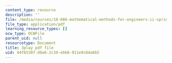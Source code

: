 ```yaml
---
content_type: resource
description: ''
file: /media/courses/18-086-mathematical-methods-for-engineers-ii-spring-2006/44f65307d0a62c39ebb6911e9c84a6b5_7dVYOOHB4g4.pdf
file_type: application/pdf
learning_resource_types: []
ocw_type: OCWFile
parent_uid: null
resourcetype: Document
title: 3play pdf file
uid: 44f65307-d0a6-2c39-ebb6-911e9c84a6b5
---
```

